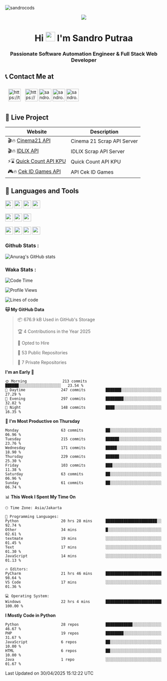 

![sandrocods](https://cardivo.vercel.app/api?name=Martinus%20Krisandro%20Perdana%20Putra&description=Software%20Automation%20Engineer%20%7C%7C%20Full%20Stack%20Web%20Developer&image=https://avatars.githubusercontent.com/u/59155826?v=4&backgroundColor=%23ecf0f1)
<p align="center" style="p3">
<a href="https://github.com/antonkomarev/github-profile-views-counter">
    <img align="center"  src="https://komarev.com/ghpvc/?username=sandrocods&style=for-the-badge">
</a>
</p>



<h1 align="center" > Hi <img src="https://media.giphy.com/media/hvRJCLFzcasrR4ia7z/giphy.gif" width="30px"> I'm Sandro Putraa </h1>
<h3 align="center" style="p3">Passionate Software Automation Engineer & Full Stack Web Developer </h3>



## 📞 Contact Me at

<p align="left">
      <a href="https://t.me/sandroputraa" target="blank"><img align="center" src="https://www.vectorlogo.zone/logos/telegram/telegram-tile.svg" alt="https://t.me/sandroputraa" height="40" width="40" style="margin: 10" /></a>
    <a href="https://www.linkedin.com/in/sandro-putraa-34b80a19b/" target="blank"><img align="center" src="https://raw.githubusercontent.com/rahuldkjain/github-profile-readme-generator/master/src/images/icons/Social/linked-in-alt.svg" alt="https://www.linkedin.com/in/sandro-putraa-34b80a19b/" height="40" width="40" /></a>
    <a href="https://fb.com/sandro.putraaa" target="blank"><img align="center" src="https://raw.githubusercontent.com/rahuldkjain/github-profile-readme-generator/master/src/images/icons/Social/facebook.svg" alt="sandro.putraaa" height="40" width="40" /></a>
    <a href="https://instagram.com/sandro.putraa" target="blank"><img align="center" src="https://raw.githubusercontent.com/rahuldkjain/github-profile-readme-generator/master/src/images/icons/Social/instagram.svg" alt="sandro.putraa" height="40" width="40" /></a>
    <a href="https://wakatime.com/@sandrocods" target="blank"><img align="center" src="https://wakatime.com/static/img/wakatime-logo-text-vertical.png" alt="sandro.putraa" height="40" width="40" /></a>
   
</p>

## 🚀 Live Project


| Website             | Description     |
| ----------------- | --- |
| 🎬🔥 [Cinema21 API](https://cinema-21-scrapper.vercel.app/) | Cinema 21 Scrap API Server |
| 🎬🔥 [IDLIX API](https://idlix-api.vercel.app/) | IDLIX Scrap API Server |
| ⚡⌛ [Quick Count API KPU](https://api-real-count-2024.vercel.app/)| Quick Count API KPU |
| 🎮🔥 [Cek ID Games API](https://api-cek-id-game-ten.vercel.app/)| API Cek ID Games



## 🙌 Languages and Tools

<img src="https://img.shields.io/badge/-Git-white?style=for-the-badge&logo=git" height="25" /></img>
<img src="https://img.shields.io/badge/-GitHub-white?style=for-the-badge&logo=github&logoColor=007ACC" height="25" /></img> <img src="https://img.shields.io/badge/-VS%20Code-white?style=for-the-badge&logo=visual-studio-code&logoColor=007ACC" height="25" /></img> <img src="https://img.shields.io/badge/-Pycharm-white?style=for-the-badge&logo=pycharm&logoColor=007ACC" height="25" /></img>

<img src="https://img.shields.io/badge/-Laravel-white?style=for-the-badge&logo=laravel&logoColor=007ACC" height="25" /></img>
<img src="https://img.shields.io/badge/-Flask-white?style=for-the-badge&logo=flask&logoColor=007ACC" height="25" /></img>
<img src="https://img.shields.io/badge/-Selenium-white?style=for-the-badge&logo=selenium&logoColor=007ACC" height="25" /></img>

<img src="https://img.shields.io/badge/-Python-white?style=for-the-badge&logo=python&logoColor=007ACC" height="25" /></img>
<img src="https://img.shields.io/badge/-Php-white?style=for-the-badge&logo=php&logoColor=007ACC" height="25" /></img>
<img src="https://img.shields.io/badge/-java-white?style=for-the-badge&logo=java&logoColor=007ACC" height="25" /></img>
<img src="https://img.shields.io/badge/-c++-white?style=for-the-badge&logo=c%2B%2B&logoColor=007ACC" height="25" /></img>



### Github Stats :
![Anurag's GitHub stats](https://github-readme-stats.vercel.app/api?username=sandrocods&show_icons=true&theme=transparent)


### Waka Stats :
<!--START_SECTION:waka-->
![Code Time](http://img.shields.io/badge/Code%20Time-2%2C794%20hrs%2049%20mins-blue)

![Profile Views](http://img.shields.io/badge/Profile%20Views-0-blue)

![Lines of code](https://img.shields.io/badge/From%20Hello%20World%20I%27ve%20Written-2.1%20million%20lines%20of%20code-blue)

**🐱 My GitHub Data** 

> 📦 676.9 kB Used in GitHub's Storage 
 > 
> 🏆 4 Contributions in the Year 2025
 > 
> 💼 Opted to Hire
 > 
> 📜 53 Public Repositories 
 > 
> 🔑 7 Private Repositories 
 > 
**I'm an Early 🐤** 

```text
🌞 Morning                213 commits         ██████░░░░░░░░░░░░░░░░░░░   23.54 % 
🌆 Daytime                247 commits         ███████░░░░░░░░░░░░░░░░░░   27.29 % 
🌃 Evening                297 commits         ████████░░░░░░░░░░░░░░░░░   32.82 % 
🌙 Night                  148 commits         ████░░░░░░░░░░░░░░░░░░░░░   16.35 % 
```
📅 **I'm Most Productive on Thursday** 

```text
Monday                   63 commits          ██░░░░░░░░░░░░░░░░░░░░░░░   06.96 % 
Tuesday                  215 commits         ██████░░░░░░░░░░░░░░░░░░░   23.76 % 
Wednesday                171 commits         █████░░░░░░░░░░░░░░░░░░░░   18.90 % 
Thursday                 229 commits         ██████░░░░░░░░░░░░░░░░░░░   25.30 % 
Friday                   103 commits         ███░░░░░░░░░░░░░░░░░░░░░░   11.38 % 
Saturday                 63 commits          ██░░░░░░░░░░░░░░░░░░░░░░░   06.96 % 
Sunday                   61 commits          ██░░░░░░░░░░░░░░░░░░░░░░░   06.74 % 
```


📊 **This Week I Spent My Time On** 

```text
🕑︎ Time Zone: Asia/Jakarta

💬 Programming Languages: 
Python                   20 hrs 28 mins      ███████████████████████░░   92.74 % 
Other                    34 mins             █░░░░░░░░░░░░░░░░░░░░░░░░   02.61 % 
textmate                 19 mins             ░░░░░░░░░░░░░░░░░░░░░░░░░   01.45 % 
Text                     17 mins             ░░░░░░░░░░░░░░░░░░░░░░░░░   01.30 % 
JavaScript               14 mins             ░░░░░░░░░░░░░░░░░░░░░░░░░   01.13 % 

🔥 Editors: 
PyCharm                  21 hrs 46 mins      █████████████████████████   98.64 % 
VS Code                  17 mins             ░░░░░░░░░░░░░░░░░░░░░░░░░   01.36 % 

💻 Operating System: 
Windows                  22 hrs 4 mins       █████████████████████████   100.00 % 
```

**I Mostly Code in Python** 

```text
Python                   28 repos            ████████████░░░░░░░░░░░░░   46.67 % 
PHP                      19 repos            ████████░░░░░░░░░░░░░░░░░   31.67 % 
JavaScript               6 repos             ██░░░░░░░░░░░░░░░░░░░░░░░   10.00 % 
HTML                     6 repos             ██░░░░░░░░░░░░░░░░░░░░░░░   10.00 % 
Java                     1 repo              ░░░░░░░░░░░░░░░░░░░░░░░░░   01.67 % 
```




 Last Updated on 30/04/2025 15:12:22 UTC
<!--END_SECTION:waka-->
